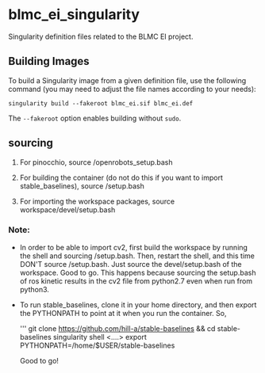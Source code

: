 # blmc_ei_singularity

Singularity definition files related to the BLMC EI project.

## Building Images

To build a Singularity image from a given definition file, use the following
command (you may need to adjust the file names according to your needs):

    singularity build --fakeroot blmc_ei.sif blmc_ei.def

The `--fakeroot` option enables building without `sudo`.

## sourcing
1. For pinocchio, 
    source /openrobots_setup.bash
    
2. For building the container (do not do this if you want to import stable_baselines),
    source /setup.bash
    
3. For importing the workspace packages,
    source workspace/devel/setup.bash

### Note:
 
- In order to be able to import cv2, first build the workspace by running the shell and sourcing 
/setup.bash. Then, restart the shell, and this time DON'T source /setup.bash. Just source 
the devel/setup.bash of the workspace. Good to go. This happens because sourcing the setup.bash of 
ros kinetic results in the cv2 file from python2.7 even when run from python3.

- To run stable_baselines, clone it in your home directory, and then export the PYTHONPATH to point at it when you run the container. So,
  
  '''
  git clone https://github.com/hill-a/stable-baselines && cd stable-baselines
  singularity shell <....>
  export PYTHONPATH=/home/$USER/stable-baselines

  Good to go!
